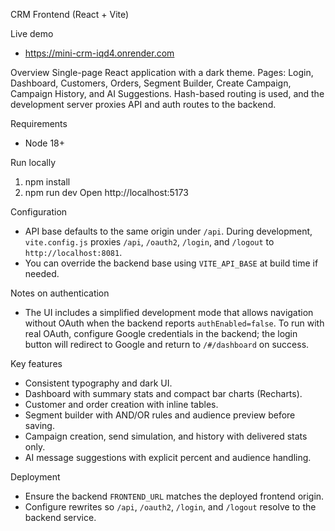 CRM Frontend (React + Vite)

Live demo
- https://mini-crm-iqd4.onrender.com

Overview
Single-page React application with a dark theme. Pages: Login, Dashboard, Customers, Orders, Segment Builder, Create Campaign, Campaign History, and AI Suggestions. Hash-based routing is used, and the development server proxies API and auth routes to the backend.

Requirements
- Node 18+

Run locally
1) npm install
2) npm run dev
   Open http://localhost:5173

Configuration
- API base defaults to the same origin under `/api`. During development, `vite.config.js` proxies `/api`, `/oauth2`, `/login`, and `/logout` to `http://localhost:8081`.
- You can override the backend base using `VITE_API_BASE` at build time if needed.

Notes on authentication
- The UI includes a simplified development mode that allows navigation without OAuth when the backend reports `authEnabled=false`. To run with real OAuth, configure Google credentials in the backend; the login button will redirect to Google and return to `/#/dashboard` on success.

Key features
- Consistent typography and dark UI.
- Dashboard with summary stats and compact bar charts (Recharts).
- Customer and order creation with inline tables.
- Segment builder with AND/OR rules and audience preview before saving.
- Campaign creation, send simulation, and history with delivered stats only.
- AI message suggestions with explicit percent and audience handling.

Deployment
- Ensure the backend `FRONTEND_URL` matches the deployed frontend origin.
- Configure rewrites so `/api`, `/oauth2`, `/login`, and `/logout` resolve to the backend service.

